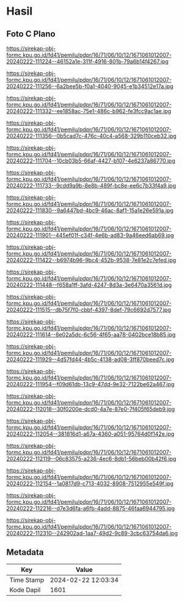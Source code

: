 # Hasil

## Foto C Plano

https://sirekap-obj-formc.kpu.go.id/fd41/pemilu/pdpr/16/71/06/10/12/1671061012007-20240222-111224--46152a1e-311f-4916-801b-79a6b14f4267.jpg

https://sirekap-obj-formc.kpu.go.id/fd41/pemilu/pdpr/16/71/06/10/12/1671061012007-20240222-111256--6a2bee5b-f0a1-4040-9045-e1b34512e17a.jpg

https://sirekap-obj-formc.kpu.go.id/fd41/pemilu/pdpr/16/71/06/10/12/1671061012007-20240222-111332--ee1858ac-75e1-486c-b962-fe3fcc9ac1ae.jpg

https://sirekap-obj-formc.kpu.go.id/fd41/pemilu/pdpr/16/71/06/10/12/1671061012007-20240222-111356--0b5cad7c-476c-40c4-a568-329b110ceb32.jpg

https://sirekap-obj-formc.kpu.go.id/fd41/pemilu/pdpr/16/71/06/10/12/1671061012007-20240222-111704--10cb03b5-66af-4427-b107-4e6237a86770.jpg

https://sirekap-obj-formc.kpu.go.id/fd41/pemilu/pdpr/16/71/06/10/12/1671061012007-20240222-111733--9cdd9a9b-8e8b-489f-bc8e-ee6c7b33f4a9.jpg

https://sirekap-obj-formc.kpu.go.id/fd41/pemilu/pdpr/16/71/06/10/12/1671061012007-20240222-111830--9a6447bd-4bc9-46ac-8af1-15a1e26e591a.jpg

https://sirekap-obj-formc.kpu.go.id/fd41/pemilu/pdpr/16/71/06/10/12/1671061012007-20240222-111901--445ef01f-c34f-4e6b-ad83-9a46eed6ab69.jpg

https://sirekap-obj-formc.kpu.go.id/fd41/pemilu/pdpr/16/71/06/10/12/1671061012007-20240222-111422--b6974b96-9bc4-452b-9538-7e81e2c7efed.jpg

https://sirekap-obj-formc.kpu.go.id/fd41/pemilu/pdpr/16/71/06/10/12/1671061012007-20240222-111448--f658a1ff-3afd-4247-8d3a-3e6470a3561d.jpg

https://sirekap-obj-formc.kpu.go.id/fd41/pemilu/pdpr/16/71/06/10/12/1671061012007-20240222-111515--db75f7f0-cbbf-4397-8def-79c6692d7577.jpg

https://sirekap-obj-formc.kpu.go.id/fd41/pemilu/pdpr/16/71/06/10/12/1671061012007-20240222-111614--8e02a5dc-6c56-4f65-aa78-0402bce18b85.jpg

https://sirekap-obj-formc.kpu.go.id/fd41/pemilu/pdpr/16/71/06/10/12/1671061012007-20240222-111929--4d57fd44-4b5c-4138-ad08-3ff870beed7c.jpg

https://sirekap-obj-formc.kpu.go.id/fd41/pemilu/pdpr/16/71/06/10/12/1671061012007-20240222-111954--f09d61db-13c9-47dd-9e32-7122be62a467.jpg

https://sirekap-obj-formc.kpu.go.id/fd41/pemilu/pdpr/16/71/06/10/12/1671061012007-20240222-112018--30f0200e-dcd0-4a7e-87e0-7f405f65deb9.jpg

https://sirekap-obj-formc.kpu.go.id/fd41/pemilu/pdpr/16/71/06/10/12/1671061012007-20240222-112054--381816d1-a67a-4360-a051-95764d0f142e.jpg

https://sirekap-obj-formc.kpu.go.id/fd41/pemilu/pdpr/16/71/06/10/12/1671061012007-20240222-112119--06c83575-a236-4ec6-8db1-56beb00b42f6.jpg

https://sirekap-obj-formc.kpu.go.id/fd41/pemilu/pdpr/16/71/06/10/12/1671061012007-20240222-112154--1a0817d9-c713-4032-8908-7512955e549f.jpg

https://sirekap-obj-formc.kpu.go.id/fd41/pemilu/pdpr/16/71/06/10/12/1671061012007-20240222-112216--d7e3d6fa-a6fb-4add-8875-46faa6944795.jpg

https://sirekap-obj-formc.kpu.go.id/fd41/pemilu/pdpr/16/71/06/10/12/1671061012007-20240222-112310--242902ad-1aa7-49d2-9c89-3cbc63754da6.jpg


## Metadata

| Key        | Value               |
| ---------- | ------------------- |
| Time Stamp | 2024-02-22 12:03:34 |
| Kode Dapil | 1601                |



